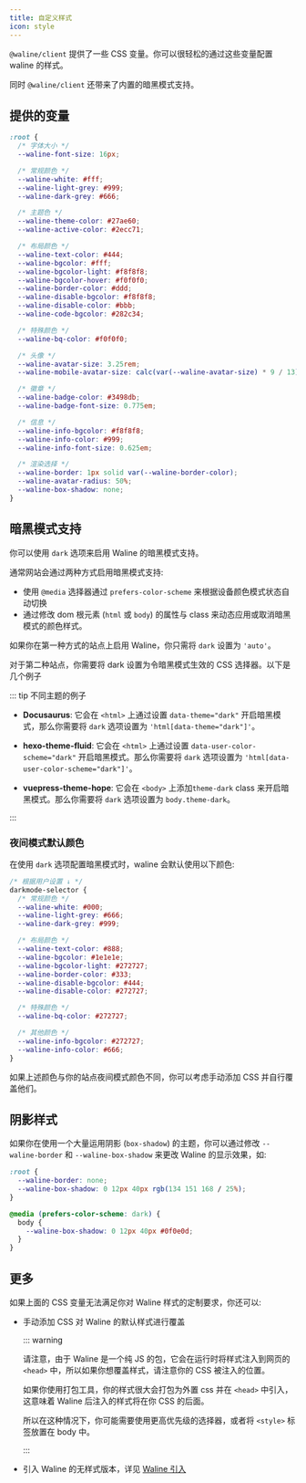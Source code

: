 ```yaml
---
title: 自定义样式
icon: style
---
```


`@waline/client` 提供了一些 CSS 变量。你可以很轻松的通过这些变量配置 waline 的样式。

同时 `@waline/client` 还带来了内置的暗黑模式支持。

<!-- more -->

## 提供的变量

```css
:root {
  /* 字体大小 */
  --waline-font-size: 16px;

  /* 常规颜色 */
  --waline-white: #fff;
  --waline-light-grey: #999;
  --waline-dark-grey: #666;

  /* 主题色 */
  --waline-theme-color: #27ae60;
  --waline-active-color: #2ecc71;

  /* 布局颜色 */
  --waline-text-color: #444;
  --waline-bgcolor: #fff;
  --waline-bgcolor-light: #f8f8f8;
  --waline-bgcolor-hover: #f0f0f0;
  --waline-border-color: #ddd;
  --waline-disable-bgcolor: #f8f8f8;
  --waline-disable-color: #bbb;
  --waline-code-bgcolor: #282c34;

  /* 特殊颜色 */
  --waline-bq-color: #f0f0f0;

  /* 头像 */
  --waline-avatar-size: 3.25rem;
  --waline-mobile-avatar-size: calc(var(--waline-avatar-size) * 9 / 13);

  /* 徽章 */
  --waline-badge-color: #3498db;
  --waline-badge-font-size: 0.775em;

  /* 信息 */
  --waline-info-bgcolor: #f8f8f8;
  --waline-info-color: #999;
  --waline-info-font-size: 0.625em;

  /* 渲染选择 */
  --waline-border: 1px solid var(--waline-border-color);
  --waline-avatar-radius: 50%;
  --waline-box-shadow: none;
}
```

## 暗黑模式支持

你可以使用 `dark` 选项来启用 Waline 的暗黑模式支持。

通常网站会通过两种方式启用暗黑模式支持:

- 使用 `@media` 选择器通过 `prefers-color-scheme` 来根据设备颜色模式状态自动切换
- 通过修改 dom 根元素 (`html` 或 `body`) 的属性与 class 来动态应用或取消暗黑模式的颜色样式。

如果你在第一种方式的站点上启用 Waline，你只需将 `dark` 设置为 `'auto'`。

对于第二种站点，你需要将 dark 设置为令暗黑模式生效的 CSS 选择器。以下是几个例子

::: tip 不同主题的例子

- **Docusaurus**: 它会在 `<html>` 上通过设置 `data-theme="dark"` 开启暗黑模式，那么你需要将 `dark` 选项设置为 `'html[data-theme="dark"]'`。

- **hexo-theme-fluid**: 它会在 `<html>` 上通过设置 `data-user-color-scheme="dark"` 开启暗黑模式。那么你需要将 `dark` 选项设置为 `'html[data-user-color-scheme="dark"]'`。

- **vuepress-theme-hope**: 它会在 `<body>` 上添加`theme-dark` class 来开启暗黑模式。那么你需要将 `dark` 选项设置为 `body.theme-dark`。

:::

### 夜间模式默认颜色

在使用 `dark` 选项配置暗黑模式时，waline 会默认使用以下颜色:

```css
/* 根据用户设置 ↓ */
darkmode-selector {
  /* 常规颜色 */
  --waline-white: #000;
  --waline-light-grey: #666;
  --waline-dark-grey: #999;

  /* 布局颜色 */
  --waline-text-color: #888;
  --waline-bgcolor: #1e1e1e;
  --waline-bgcolor-light: #272727;
  --waline-border-color: #333;
  --waline-disable-bgcolor: #444;
  --waline-disable-color: #272727;

  /* 特殊颜色 */
  --waline-bq-color: #272727;

  /* 其他颜色 */
  --waline-info-bgcolor: #272727;
  --waline-info-color: #666;
}
```

如果上述颜色与你的站点夜间模式颜色不同，你可以考虑手动添加 CSS 并自行覆盖他们。

## 阴影样式

如果你在使用一个大量运用阴影 (`box-shadow`) 的主题，你可以通过修改 `--waline-border` 和 `--waline-box-shadow` 来更改 Waline 的显示效果，如:

```css
:root {
  --waline-border: none;
  --waline-box-shadow: 0 12px 40px rgb(134 151 168 / 25%);
}

@media (prefers-color-scheme: dark) {
  body {
    --waline-box-shadow: 0 12px 40px #0f0e0d;
  }
}
```

## 更多

如果上面的 CSS 变量无法满足你对 Waline 样式的定制要求，你还可以:

- 手动添加 CSS 对 Waline 的默认样式进行覆盖

  ::: warning

  请注意，由于 Waline 是一个纯 JS 的包，它会在运行时将样式注入到网页的 `<head>` 中，所以如果你想覆盖样式，请注意你的 CSS 被注入的位置。

  如果你使用打包工具，你的样式很大会打包为外置 css 并在 `<head>` 中引入，这意味着 Waline 后注入的样式将在你 CSS 的后面。

  所以在这种情况下，你可能需要使用更高优先级的选择器，或者将 `<style>` 标签放置在 body 中。

  :::

- 引入 Waline 的无样式版本，详见 [Waline 引入](./import.md)
